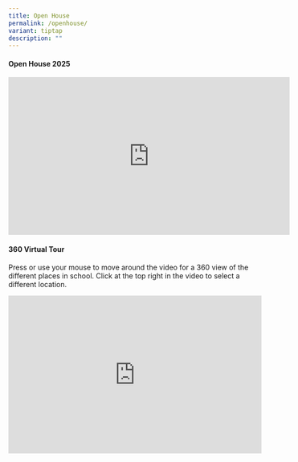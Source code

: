 ```yaml
---
title: Open House
permalink: /openhouse/
variant: tiptap
description: ""
---
```

<h4>Open House 2025</h4>
<div class="iframe-wrapper">
<iframe height="315" width="560" allowfullscreen="true" frameborder="0" src="https://www.youtube.com/embed/Mg48D7slZ04?si=9SkgKBV6pBBxHiBX"></iframe>
</div>
<h4>360 Virtual Tour</h4>
<p>Press or use your mouse to move around the video for a 360 view of the
different places in school. Click at the top right in the video to select
a different location.</p>
<div class="iframe-wrapper">
<iframe height="315" width="100%" allowfullscreen="true" frameborder="0" src="https://www.youtube.com/embed/videoseries?si=zmbtmKDYRTsAli1z&amp;list=PL6RLG2Hx94QXkiRDtKbfv9-bGnSaK3f5D"></iframe>
</div>
<p></p>